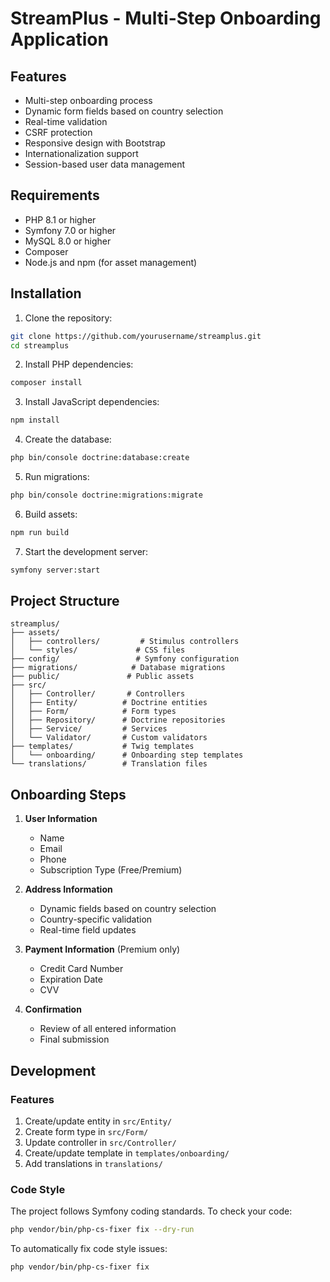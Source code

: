 # StreamPlus - Multi-Step Onboarding Application

## Features

- Multi-step onboarding process
- Dynamic form fields based on country selection
- Real-time validation
- CSRF protection
- Responsive design with Bootstrap
- Internationalization support
- Session-based user data management

## Requirements

- PHP 8.1 or higher
- Symfony 7.0 or higher
- MySQL 8.0 or higher
- Composer
- Node.js and npm (for asset management)

## Installation

1. Clone the repository:
```bash
git clone https://github.com/yourusername/streamplus.git
cd streamplus
```

2. Install PHP dependencies:
```bash
composer install
```

3. Install JavaScript dependencies:
```bash
npm install
```

4. Create the database:
```bash
php bin/console doctrine:database:create
```

5. Run migrations:
```bash
php bin/console doctrine:migrations:migrate
```

6. Build assets:
```bash
npm run build
```

7. Start the development server:
```bash
symfony server:start
```

## Project Structure

```
streamplus/
├── assets/
│   ├── controllers/         # Stimulus controllers
│   └── styles/             # CSS files
├── config/                 # Symfony configuration
├── migrations/            # Database migrations
├── public/               # Public assets
├── src/
│   ├── Controller/       # Controllers
│   ├── Entity/          # Doctrine entities
│   ├── Form/            # Form types
│   ├── Repository/      # Doctrine repositories
│   ├── Service/         # Services
│   └── Validator/       # Custom validators
├── templates/           # Twig templates
│   └── onboarding/      # Onboarding step templates
└── translations/        # Translation files
```

## Onboarding Steps

1. **User Information**
   - Name
   - Email
   - Phone
   - Subscription Type (Free/Premium)

2. **Address Information**
   - Dynamic fields based on country selection
   - Country-specific validation
   - Real-time field updates

3. **Payment Information** (Premium only)
   - Credit Card Number
   - Expiration Date
   - CVV

4. **Confirmation**
   - Review of all entered information
   - Final submission

## Development

### Features

1. Create/update entity in `src/Entity/`
2. Create form type in `src/Form/`
3. Update controller in `src/Controller/`
4. Create/update template in `templates/onboarding/`
5. Add translations in `translations/`


### Code Style

The project follows Symfony coding standards. To check your code:

```bash
php vendor/bin/php-cs-fixer fix --dry-run
```

To automatically fix code style issues:

```bash
php vendor/bin/php-cs-fixer fix
```
